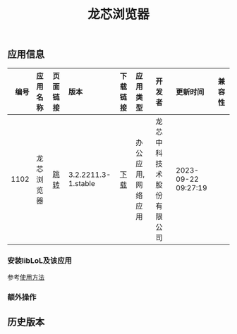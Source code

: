 ﻿---
id: 1102
title: 龙芯浏览器
toc: true
weight: 1102
---

## 应用信息 
|   编号 | 应用名称   | 页面链接                                        | 版本                  | 下载链接                                                                                     | 应用类型      | 开发者          | 更新时间                | 兼容性   |
|-----:|:-------|:--------------------------------------------|:--------------------|:-----------------------------------------------------------------------------------------|:----------|:-------------|:--------------------|:------|
| 1102 | 龙芯浏览器  | [跳转](http://app.loongapps.cn/#/detail/1102) | 3.2.2211.3-1.stable | [下载](http://113.24.212.22:8090/upload/file/lbrowser_3.2.2211.3-1.stable_loongarch64.deb) | 办公应用,网络应用 | 龙芯中科技术股份有限公司 | 2023-09-22 09:27:19 |       |
### 安装libLoL及该应用 
参考[使用方法](/docs/usage) 
### 额外操作 


## 历史版本 
 